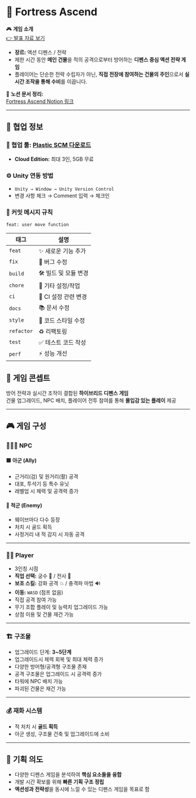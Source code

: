 # 🏰 Fortress Ascend

🎮 **게임 소개**  
[👉 발표 자료 보기](https://www.canva.com/design/DAGm1kC-qZo/lwcv8vOUlGwg-M6HSEA20A/edit?utm_content=DAGm1kC-qZo&utm_campaign=designshare&utm_medium=link2&utm_source=sharebutton)

- **장르:** 액션 디펜스 / 전략
- 제한 시간 동안 **메인 건물**을 적의 공격으로부터 방어하는 **디펜스 중심 액션 전략 게임**
- 플레이어는 단순한 전략 수립자가 아닌, **직접 전장에 참여하는 건물의 주인**으로서 **실시간 조작을 통해 수비**를 이끕니다.

📄 **노션 문서 정리:**  
[Fortress Ascend Notion 링크](https://www.notion.so/kimdahun/Fortress-Ascend-1ac9c162186c8084a3f7f3c5a02585e1)

---

## 🤝 협업 정보

### 🔧 협업 툴: [Plastic SCM 다운로드](https://www.plasticscm.com/download)
- **Cloud Edition:** 최대 3인, 5GB 무료

### ⚙️ Unity 연동 방법
- `Unity → Window → Unity Version Control`
- 변경 사항 체크 → Comment 입력 → 체크인

### 📝 커밋 메시지 규칙
```
feat: user move function
```
| 태그       | 설명                      |
|------------|---------------------------|
| `feat`     | ✨ 새로운 기능 추가        |
| `fix`      | 🐞 버그 수정              |
| `build`    | 🛠️ 빌드 및 모듈 변경      |
| `chore`    | 🔧 기타 설정/작업         |
| `ci`       | 🔄 CI 설정 관련 변경       |
| `docs`     | 📚 문서 수정              |
| `style`    | 🎨 코드 스타일 수정       |
| `refactor` | ♻️ 리팩토링               |
| `test`     | ✅ 테스트 코드 작성       |
| `perf`     | ⚡ 성능 개선              |


## 🧠 게임 콘셉트

방어 전략과 실시간 조작이 결합된 **하이브리드 디펜스 게임**  
건물 업그레이드, NPC 배치, 플레이어 전투 참여를 통해 **몰입감 있는 플레이** 제공

---

## 🎮 게임 구성

### 🧑‍🤝‍🧑 NPC

#### 🟦 아군 (Ally)
- 근거리(검) 및 원거리(활) 공격
- 대포, 투석기 등 특수 유닛
- 레벨업 시 체력 및 공격력 증가

#### 🔴 적군 (Enemy)
- 웨이브마다 다수 등장
- 처치 시 골드 획득
- 사정거리 내 적 감지 시 자동 공격

---

### 🧝‍♂️ Player

- 3인칭 시점
- **직업 선택:** 궁수 🏹 / 전사 🔪
- **보조 스킬:** 강화 공격 💥 / 충격파 마법 🔊
- **이동:** `WASD` (점프 없음)
- 직접 공격 참여 가능
- 무기 조합 플레이 및 능력치 업그레이드 가능
- 상점 이용 및 건물 재건 가능

---

### 🏗️ 구조물

- 업그레이드 단계: **3~5단계**
- 업그레이드시 체력 회복 및 최대 체력 증가
- 다양한 방어형/공격형 구조물 존재
- 공격 구조물은 업그레이드 시 공격력 증가
- 타워에 NPC 배치 가능
- 파괴된 건물은 재건 가능

---

### 💰 재화 시스템

- 적 처치 시 **골드 획득**
- 아군 생성, 구조물 건축 및 업그레이드에 소비

---

## 🎯 기획 의도

- 다양한 디펜스 게임을 분석하여 **핵심 요소들을 융합**
- 개발 시간 확보를 위해 **빠른 기획 구조 정립**
- **액션성과 전략성**을 동시에 느낄 수 있는 디펜스 게임을 목표로 함
